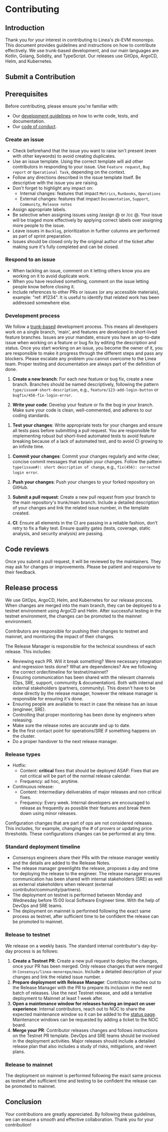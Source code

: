 # Contributing

## Introduction

Thank you for your interest in contributing to Linea's zk-EVM monorepo. This document provides guidelines and instructions on how to contribute effectively. We use trunk-based development, and our main languages are Kotlin, Golang, Solidity, and TypeScript. Our releases use GitOps, ArgoCD, Helm, and Kubernetes.

## Submit a Contribution

## Prerequisites

Before contributing, please ensure you're familiar with:

- Our [development guidelines](development-guidelines.md) on how to write code, tests, and documentation.
- Our [code of conduct](code-of-conduct.md).

### Create an issue

* Check beforehand that the issue you want to raise isn't present (even with other keywords) to avoid creating duplicates.
* Use an issue template. Using the correct template will aid other contributors in responding to your issue. Use `Feature request`, `Bug report` or `Operational Task`, depending on the context.
* Follow any directions described in the issue template itself. Be descriptive with the issue you are raising.
* Don't forget to highlight any impact on:
  * Internal changes: features that impact `Metrics`, `Runbooks`, `Operations`
  * External changes: features that impact `Documentation`, `Support`, `Community`, `Release notes`
* Assign appropriate labels.
* Be selective when assigning issues using /assign @<username> or /cc @<username>. Your issue will be triaged more effectively by applying correct labels over assigning more people to the issue.
* Leave issues in `Backlog`, prioritization in further columns are performed as part of sprint preparation.
* Issues should be closed only by the original author of the ticket after making sure it's fully completed and can be closed.

### Respond to an issue

* When tackling an issue, comment on it letting others know you are working on it to avoid duplicate work.
* When you have resolved something, comment on the issue letting people know before closing it.
* Include references to other PRs or issues (or any accessible materials), example: "ref: #1234". It is useful to identify that related work has been addressed somewhere else.

### Development process

We follow a [trunk-based](https://trunkbaseddevelopment.com/) development process. This means all developers work on a single branch, 'main', and features are developed in short-lived feature branches. Issues are your mandate, ensure you have an up-to-date issue when working on a feature or bug fix by editing the description and status. Once you start working on an issue, you become the owner of it, you are responsible to make it progress through the different steps and pass any blockers. Please escalate any problem you cannot overcome to the Linea team. Proper testing and documentation are always part of the definition of done.

1. **Create a new branch**: For each new feature or bug fix, create a new branch. Branches should be named descriptively, following the pattern `type/issue#-short-description`, e.g., `feature/123-add-login-button` or `bugfix/456-fix-login-error`.

1. **Write your code**: Develop your feature or fix the bug in your branch. Make sure your code is clean, well-commented, and adheres to our coding standards.
<!--- TODO: Section on coding standards -->

1. **Test your changes**: Write appropriate tests for your changes and ensure all tests pass before submitting a pull request. You are responsible for implementing robust but short-lived automated tests to avoid feature breaking because of a lack of automated test, and to avoid CI growing to an infinite time.
<!--- TODO: Section on unit & integration testing -->

1. **Commit your changes**: Commit your changes regularly and write clear, concise commit messages that explain your changes. Follow the pattern `type(issue#): short description of change`, e.g., `fix(456): corrected login error`.

1. **Push your changes**: Push your changes to your forked repository on GitHub.

1. **Submit a pull request**: Create a new pull request from your branch to the main repository's trunk/main branch. Include a detailed description of your changes and link the related issue number, in the template created.

1. **CI**: Ensure all elements in the CI are passing in a reliable fashion, don't retry to fix a flaky test. Ensure quality gates (tests, coverage, static analysis, and security analysis) are passing.

## Code reviews

Once you submit a pull request, it will be reviewed by the maintainers. They may ask for changes or improvements. Please be patient and responsive to their feedback.

## Release process

We use GitOps, ArgoCD, Helm, and Kubernetes for our release process. When changes are merged into the main branch, they can be deployed to a testnet environment using ArgoCD and Helm. After successful testing in the testnet environment, the changes can be promoted to the mainnet environment.

Contributors are responsible for pushing their changes to testnet and mainnet, and monitoring the impact of their changes.

The Release Manager is responsible for the technical soundness of each release. This includes:
* Reviewing each PR. Will it break something? Were necessary integration and regression tests done? What are dependencies? Are we following the correct order/timeline for testnet/mainnet?
* Ensuring communication has been shared with the relevant channels (Ops, SRE, support, community & documentation). Both with internal and external stakeholders (partners, community). This doesn't have to be done directly by the release manager, however the release manager is responsible for ensuring it's done.
* Ensuring people are available to react in case the release has an issue (engineer, SRE).
* Controlling that proper monitoring has been done by engineers when releasing.
* Make sure the release notes are accurate and up to date.
* Be the first contact point for operations/SRE if something happens on the cluster.
* Do a proper handover to the next release manager.

### Release types

* Hotfix:
  * Content: **critical** fixes that should be deployed ASAP. Fixes that are not critical will be part of the normal release calendar.
  * Frequency: ad hoc, anytime.
* Continuous release:
  * Content: Intermediary deliverables of major releases and non critical fixes.
  * Frequency: Every week. Internal developers are encouraged to release as frequently as possible their features and break them down using minor releases.

Configuration changes that are part of ops are not considered releases. This includes, for example, changing the # of provers or updating price thresholds. These configurations changes can be performed at any time.

### Standard deployment timeline
* Consensys engineers share their PRs with the release manager weekly and the details are added to the Release Notes.
* The release manager greenlights the release, proposes a day and time for deploying the release to the engineer. The release manager ensures communication has been shared with internal stakeholders (SRE) as well as external stakeholders when relevant (external contributor/community/partners).
* The deployment on testnet is performed between Monday and Wednesday before 15:00 local Software Engineer time. With the help of DevOps and SRE teams.
* The deployment on mainnet is performed following the exact same process as testnet, after sufficient time to be confident the release can be promoted to mainnet.

### Release to testnet
We release on a weekly basis. The standard internal contributor's day-by-day process is as follows:
1. **Create a Testnet PR**: Create a new pull request to deploy the changes, once your PR has been merged. Only release changes that were merged in `Consensys/linea-monorepo/main`. Include a detailed description of your changes and link the related issue number.
1. **Prepare deployment with Release Manager**: Contributor reaches out to the Release Manager with the PR to prepare its inclusion in the next batch of releases. Use the next Testnet release, and add a tentative deployment to Mainnet at least 1 week after. 
1. **Open a maintenance window for releases having an impact on user experience**: Internal contributors, reach out to NOC to share the expected maintenance window so it can be added to the [status page](https://linea.statuspage.io/). Maintenance windows can be requested by adding a ticket to the NOC board.
1. **Merge your PR**: Contributor releases changes and follows instructions on the Testnet PR template. DevOps and SRE teams should be involved in the deployment activities. Major releases should include a detailed release plan that also includes a study of risks, mitigations, and revert plans.

### Release to mainnet

The deployment on mainnet is performed following the exact same process as testnet after sufficient time and testing to be confident the release can be promoted to mainnet.

## Conclusion

Your contributions are greatly appreciated. By following these guidelines, we can ensure a smooth and effective collaboration. Thank you for your contribution!
